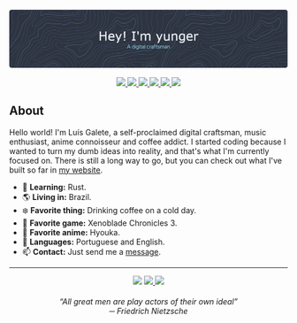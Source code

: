 <p align="center">
  <picture>
    <source media="(prefers-color-scheme: dark)" srcset="./assets/header-dark.png">
    <source media="(prefers-color-scheme: light)" srcset="./assets/header-light.png">
    <img alt="yunger7" src="./assets/header-dark.png">
  </picture>
</p>

<p align="center">
  <a href="https://www.typescriptlang.org/">
    <img src="https://img.shields.io/static/v1?label=&message=TypeScript&colorA=4c566a&colorB=5E81AC&logo=typescript&logoColor=ECEFF4&style=flat-square" />
  </a>
  <a href="https://nextjs.org/">
    <img src="https://img.shields.io/static/v1?label=&message=Next.js&colorA=4c566a&colorB=5E81AC&logo=next.js&logoColor=ECEFF4&style=flat-square" />
  </a>
  <a href="https://nodejs.org/">
    <img src="https://img.shields.io/static/v1?label=&message=Node.js&colorA=4c566a&colorB=5E81AC&logo=nodedotjs&logoColor=ECEFF4&style=flat-square" />
  </a>
  <a href="https://www.rust-lang.org/">
    <img src="https://img.shields.io/static/v1?label=&message=Rust&colorA=4c566a&colorB=5E81AC&logo=rust&logoColor=ECEFF4&style=flat-square" />
  </a>
  <a href="https://archlinux.org/">
    <img src="https://img.shields.io/static/v1?label=&message=Arch&colorA=4c566a&colorB=5E81AC&logo=archlinux&logoColor=ECEFF4&style=flat-square" />
  </a>
  <a href="https://www.vim.org/">
    <img src="https://img.shields.io/static/v1?label=&message=Vim&colorA=4c566a&colorB=5E81AC&logo=vim&logoColor=ECEFF4&style=flat-square" />
  </a>
</p>

## About
Hello world! I'm Luís Galete, a self-proclaimed digital craftsman, music enthusiast, anime connoisseur and coffee addict. I started coding because I wanted to turn my dumb ideas into reality, and that's what I'm currently focused on. There is still a long way to go, but you can check out what I've built so far in [my website](https://luisgalete.com.br/).

- 🧠 **Learning:** Rust.
- 🌎 **Living in:** Brazil.
- ❄️ **Favorite thing:** Drinking coffee on a cold day.
- 👾 **Favorite game:** Xenoblade Chronicles 3.
- 🍙 **Favorite anime:** Hyouka.
- 💬 **Languages:** Portuguese and English.
- 📫 **Contact:** Just send me a [message](https://luisgalete.com.br/#contact).

---

<p align="center">
  <img src="https://img.shields.io/static/v1?label=&message=yunger7&colorA=4c566a&colorB=5E81AC&logo=discord&logoColor=ECEFF4&style=flat-square" />
  <a href="https://steamcommunity.com/id/yunger/">
    <img src="https://img.shields.io/static/v1?label=&message=yunger&colorA=4c566a&colorB=5E81AC&logo=steam&logoColor=ECEFF4&style=flat-square" />
  </a>
  <a href="https://myanimelist.net/profile/yunger">
    <img src="https://img.shields.io/static/v1?label=&message=yunger&colorA=4c566a&colorB=5E81AC&logo=myanimelist&logoColor=ECEFF4&style=flat-square" />
  </a>
</p>

<h6 align="center"><i>“All great men are play actors of their own ideal”</i> <br/> ─ Friedrich Nietzsche</h6>
